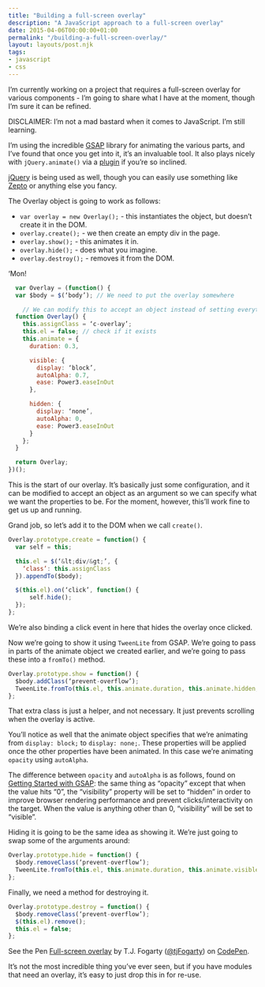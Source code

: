 ```yaml
---
title: "Building a full-screen overlay"
description: "A JavaScript approach to a full-screen overlay"
date: 2015-04-06T00:00:00+01:00
permalink: "/building-a-full-screen-overlay/"
layout: layouts/post.njk
tags:
- javascript
- css
---
```


I’m currently working on a project that requires a full-screen overlay for various components - I’m going to share what I have at the moment, though I’m sure it can be refined.

DISCLAIMER: I’m not a mad bastard when it comes to JavaScript. I’m still learning.

I’m using the incredible <a target="_blank" rel="noopener noreferrer" href="http://greensock.com/gsap">GSAP</a> library for animating the various parts, and I’ve found that once you get into it, it’s an invaluable tool.
It also plays nicely with `jQuery.animate()` via a <a target="_blank" rel="noopener noreferrer" href="http://greensock.com/jquery-gsap-plugin">plugin</a> if you’re so inclined.

<a target="_blank" rel="noopener noreferrer" href="http://jquery.com/">jQuery</a> is being used as well, though you can easily use something like <a target="_blank" rel="noopener noreferrer" href="http://zeptojs.com/">Zepto</a> or anything else you fancy.

The Overlay object is going to work as follows:

- `var overlay = new Overlay();` - this instantiates the object, but doesn’t create it in the DOM.
- `overlay.create();` - we then create an empty div in the page.
- `overlay.show();` - this animates it in.
- `overlay.hide();` - does what you imagine.
- `overlay.destroy();` - removes it from the DOM.

‘Mon!

``` js
  var Overlay = (function() {
  var $body = $(‘body’); // We need to put the overlay somewhere

    // We can modify this to accept an object instead of setting everything here, but this works fine for now
  function Overlay() {
    this.assignClass = ‘c-overlay’;
    this.el = false; // check if it exists
    this.animate = {
      duration: 0.3,

      visible: {
        display: ‘block’,
        autoAlpha: 0.7,
        ease: Power3.easeInOut
      },

      hidden: {
        display: ‘none’,
        autoAlpha: 0,
        ease: Power3.easeInOut
      }
    };
  }

  return Overlay;
})();
```

This is the start of our overlay. It’s basically just some configuration, and it can be modified to accept an object as an argument so we can specify what we want the properties to be. For the moment, however, this’ll work fine to get us up and running.

Grand job, so let’s add it to the DOM when we call `create()`.

``` js
Overlay.prototype.create = function() {
  var self = this;

  this.el = $(‘&lt;div/&gt;’, {
    ‘class’: this.assignClass
  }).appendTo($body);

  $(this.el).on(‘click’, function() {
      self.hide();
  });
};
```

We’re also binding a click event in here that hides the overlay once clicked.

Now we’re going to show it using `TweenLite` from GSAP. We’re going to pass in parts of the animate object we created earlier, and we’re going to pass these into a `fromTo()` method.

``` js
Overlay.prototype.show = function() {
  $body.addClass(‘prevent-overflow’);
  TweenLite.fromTo(this.el, this.animate.duration, this.animate.hidden, this.animate.visible);
};
```

That extra class is just a helper, and not necessary. It just prevents scrolling when the overlay is active.

You’ll notice as well that the animate object specifies that we’re animating from `display: block;` to `display: none;`. These properties will be applied once the other properties have been animated. In this case we’re animating `opacity` using `autoAlpha`.

The difference between `opacity` and `autoAlpha` is as follows, found on <a target="_blank" rel="noopener noreferrer" href="https://greensock.com/get-started-js">Getting Started with GSAP</a>:
the same thing as “opacity” except that when the value hits “0”, the “visibility” property will be set to “hidden” in order to improve browser rendering performance and prevent clicks/interactivity on the target. When the value is anything other than 0, “visibility” will be set to “visible”.

Hiding it is going to be the same idea as showing it. We’re just going to swap some of the arguments around:

``` js
Overlay.prototype.hide = function() {
  $body.removeClass(‘prevent-overflow’);
  TweenLite.fromTo(this.el, this.animate.duration, this.animate.visible, this.animate.hidden);
};
```

Finally, we need a method for destroying it.

``` js
Overlay.prototype.destroy = function() {
  $body.removeClass(‘prevent-overflow’);
  $(this.el).remove();
  this.el = false;
};
```

<p data-height="268" data-theme-id="0" data-slug-hash="ByeQMR" data-default-tab="result" data-user="tjFogarty" class="codepen">See the Pen <a href="http://codepen.io/tjFogarty/pen/ByeQMR/">Full-screen overlay</a> by T.J. Fogarty (<a href="http://codepen.io/tjFogarty">@tjFogarty</a>) on <a href="http://codepen.io">CodePen</a>.</p>
<script async src="//assets.codepen.io/assets/embed/ei.js"></script>

It’s not the most incredible thing you’ve ever seen, but if you have modules that need an overlay, it’s easy to just drop this in for re-use.
